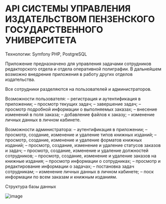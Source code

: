 # API СИСТЕМЫ УПРАВЛЕНИЯ ИЗДАТЕЛЬСТВОМ ПЕНЗЕНСКОГО ГОСУДАРСТВЕННОГО УНИВЕРСИТЕТА

Технологии: Symfony PHP, PostgreSQL

Приложение предназначено для управления задачами сотрудников редакторского отдела и отдела оперативной полиграфии. В дальнейшем возможно внедрение приложения в работу других отделов издательства.

Все сотрудники разделяются на пользователей и администраторов.

Возможности пользователя:
– регистрация и аутентификация в приложении;
– просмотр текущих задач;
– завершение задач;
– просмотр подробной информации о выполняемых заказах;
– внесение изменений в поля заказа;
– добавление файлов к заказу;
– изменение личных данных в личном кабинете.

Возможности администратора:
– аутентификация в приложении;
– просмотр, создание, изменение и удаление типов книжных изданий;
– просмотр, создание, изменение и удаление форматов книжных изданий;
– просмотр, создание, изменение и удаление статусов заказов и задач;
– просмотр, создание, изменение и удаление должностей сотрудников;
– просмотр, создание, изменение и удаление заказов на книжные издания;
– просмотр информации о сотрудниках;
– просмотр и редактирование информации о задачах;
– постановка задач сотрудникам;
– изменение личных данных в личном кабинете;
– поск информации по всем заказам и книжным изданиям.

Структура базы данных

![image](https://github.com/Fafurin/publ-api/assets/74258308/713f4801-aef4-4b52-93dc-3acf73f47c5e)
